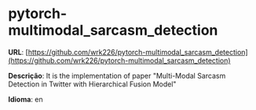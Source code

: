 # pytorch-multimodal_sarcasm_detection
**URL**: [https://github.com/wrk226/pytorch-multimodal_sarcasm_detection](https://github.com/wrk226/pytorch-multimodal_sarcasm_detection)

**Descrição**: It is the implementation of paper "Multi-Modal Sarcasm Detection in Twitter with Hierarchical Fusion Model"

**Idioma**: en
